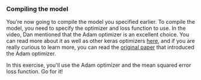 ### Compiling the model

You're now going to compile the model you specified earlier. To compile the model, you need to specify the optimizer and loss function to use. In the video, Dan mentioned that the Adam optimizer is an excellent choice. You can read more about it as well as other keras optimizers [here](https://keras.io/optimizers/#adam), and if you are really curious to learn more, you can read the [original paper](https://arxiv.org/abs/1412.6980v8) that introduced the Adam optimizer.

In this exercise, you'll use the Adam optimizer and the mean squared error loss function. Go for it!
